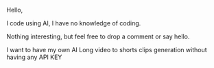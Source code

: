 Hello,

I code using AI, I have no knowledge of coding.

Nothing interesting, but feel free to drop a comment or say hello.

I want to have my own AI Long video to shorts clips generation without having any API KEY
